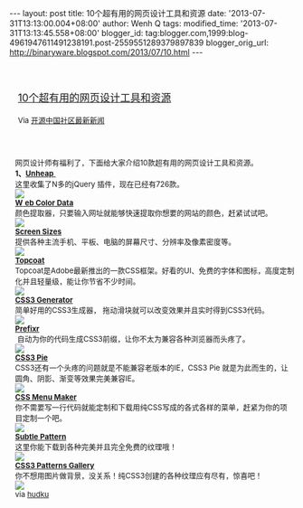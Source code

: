 --- layout: post title: 10个超有用的网页设计工具和资源 date:
'2013-07-31T13:13:00.004+08:00' author: Wenh Q tags: modified\_time:
'2013-07-31T13:13:45.558+08:00' blogger\_id:
tag:blogger.com,1999:blog-4961947611491238191.post-2559551289379897839
blogger\_orig\_url: http://binaryware.blogspot.com/2013/07/10.html ---
<div style="margin: 10px; padding: 5px;">

<div style="font-size: 18px;">

[\
10个超有用的网页设计工具和资源](http://www.oschina.net/news/42773/10-extremely-web-design-tools-resources)

</div>

<div style="font-size: 13px;">

Via [开源中国社区最新新闻](http://www.oschina.net/?from=rss)

</div>

</div>

<div style="font-size: 13px; padding: 15px 0 10px 10px;">

网页设计师有福利了，下面给大家介绍10款超有用的网页设计工具和资源。\
**1、**[**Unheap**](http://www.unheap.com/)[ ](http://www.unheap.com/)\
这里收集了N多的jQuery 插件，现在已经有726款。\
![](http://static.oschina.net/uploads/space/2013/0731/085351_WzCz_179699.png)\
[**W** **eb Color Data**](http://webcolourdata.com/)\
颜色提取器，只要输入网址就能够快速提取你想要的网站的颜色，赶紧试试吧。\
![](http://static.oschina.net/uploads/space/2013/0731/085724_vJ2H_179699.png)\
[**Screen Sizes**](http://screensiz.es/phone)\
提供各种主流手机、平板、电脑的屏幕尺寸、分辨率及像素密度等。\
![](http://static.oschina.net/uploads/space/2013/0731/085929_7tI6_179699.png)\
[**Topcoat**](http://topcoat.io/)\
Topcoat是Adobe最新推出的一款CSS框架。好看的UI、免费的字体和图标，高度定制化并且轻量级，能让你节省不少时间。\
![](http://static.oschina.net/uploads/space/2013/0731/091338_Arop_179699.png)\
[**CSS3 Generator**](http://www.css3generator.in/)\
简单好用的CSS3生成器， 拖动滑块就可以改变效果并且实时得到CSS3代码。\
![](http://static.oschina.net/uploads/space/2013/0731/092831_Je7w_179699.png)\
[**Prefixr**](http://prefixr.com/index.php)\
 自动为你的代码生成CSS3前缀，让你不太为兼容各种浏览器而头疼了。\
![](http://static.oschina.net/uploads/space/2013/0731/093102_y9jC_179699.png)\
[**CSS3 Pie**](http://css3pie.com/)\
CSS3还有一个头疼的问题就是不能兼容老版本的IE，CSS3 Pie
就是为此而生的，让圆角、阴影、渐变等效果完美兼容IE。\
![](http://static.oschina.net/uploads/space/2013/0731/093421_1fVl_179699.png)\
[**CSS Menu Maker**](http://cssmenumaker.com/)\
你不需要写一行代码就能定制和下载用纯CSS写成的各式各样的菜单，赶紧为你的项目定制一个吧。\
![](http://static.oschina.net/uploads/space/2013/0731/093712_vG37_179699.png)\
[**Subtle Pattern**](http://subtlepatterns.com/)\
这里你能下载到各种完美并且完全免费的纹理哦！\
![](http://static.oschina.net/uploads/space/2013/0731/093926_zeX3_179699.png)\
**[CSS3 Patterns Gallery](http://lea.verou.me/css3patterns/)**\
你不想用图片做背景，没关系！纯CSS3创建的各种纹理应有尽有，惊喜吧！\
![](http://static.oschina.net/uploads/space/2013/0731/094300_ol3F_179699.jpg)\
via
[hudku](http://www.hudku.com/blog/10-extremely-web-design-tools-resources/)

</div>
